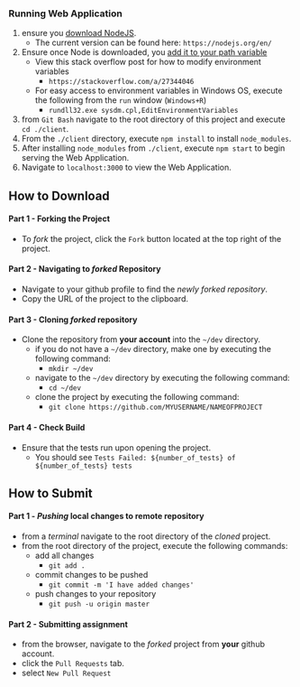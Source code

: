 ### Running Web Application
1. ensure you [download NodeJS](https://nodejs.org/en/).
    * The current version can be found here: `https://nodejs.org/en/`
2. Ensure once Node is downloaded, you [add it to your path variable](https://stackoverflow.com/a/27344046)
    * View this stack overflow post for how to modify environment variables
        * `https://stackoverflow.com/a/27344046`
    * For easy access to environment variables in Windows OS, execute the following from the `run` window (`Windows+R`)
        * `rundll32.exe sysdm.cpl,EditEnvironmentVariables`
3. from `Git Bash` navigate to the root directory of this project and execute `cd ./client`.
4. From the `./client` directory, execute `npm install` to install `node_modules`.
5. After installing `node_modules` from `./client`, execute `npm start` to begin serving the Web Application.
6. Navigate to `localhost:3000` to view the Web Application.




## How to Download

#### Part 1 - Forking the Project
* To _fork_ the project, click the `Fork` button located at the top right of the project.


#### Part 2 - Navigating to _forked_ Repository
* Navigate to your github profile to find the _newly forked repository_.
* Copy the URL of the project to the clipboard.

#### Part 3 - Cloning _forked_ repository
* Clone the repository from **your account** into the `~/dev` directory.
  * if you do not have a `~/dev` directory, make one by executing the following command:
    * `mkdir ~/dev`
  * navigate to the `~/dev` directory by executing the following command:
    * `cd ~/dev`
  * clone the project by executing the following command:
    * `git clone https://github.com/MYUSERNAME/NAMEOFPROJECT`

#### Part 4 - Check Build
* Ensure that the tests run upon opening the project.
    * You should see `Tests Failed: ${number_of_tests} of ${number_of_tests} tests`







## How to Submit

#### Part 1 -  _Pushing_ local changes to remote repository
* from a _terminal_ navigate to the root directory of the _cloned_ project.
* from the root directory of the project, execute the following commands:
    * add all changes
      * `git add .`
    * commit changes to be pushed
      * `git commit -m 'I have added changes'`
    * push changes to your repository
      * `git push -u origin master`

#### Part 2 - Submitting assignment
* from the browser, navigate to the _forked_ project from **your** github account.
* click the `Pull Requests` tab.
* select `New Pull Request`
